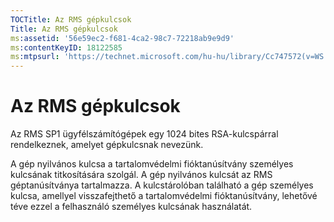 ```yaml
---
TOCTitle: Az RMS gépkulcsok
Title: Az RMS gépkulcsok
ms:assetid: '56e59ec2-f681-4ca2-98c7-72218ab9e9d9'
ms:contentKeyID: 18122585
ms:mtpsurl: 'https://technet.microsoft.com/hu-hu/library/Cc747572(v=WS.10)'
---
```


Az RMS gépkulcsok
=================

Az RMS SP1 ügyfélszámítógépek egy 1024 bites RSA-kulcspárral rendelkeznek, amelyet gépkulcsnak nevezünk.

A gép nyilvános kulcsa a tartalomvédelmi fióktanúsítvány személyes kulcsának titkosítására szolgál. A gép nyilvános kulcsát az RMS géptanúsítványa tartalmazza. A kulcstárolóban található a gép személyes kulcsa, amellyel visszafejthető a tartalomvédelmi fióktanúsítvány, lehetővé téve ezzel a felhasználó személyes kulcsának használatát.
